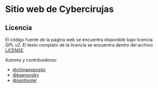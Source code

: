 # Sitio web de Cybercirujas


## Licencia

El código fuente de la página web se encuentra disponible bajo licencia GPL v2.
El texto completo de la licencia se encuentra dentro del archivo
[LICENSE](LICENSE).

Autores y contribuidores:
- [@chinaexposito](https://github.com/chinaexposito)
- [@kaenovsky](https://github.com/kaenovsky)
- [@santisoler](https://github.com/santisoler)

